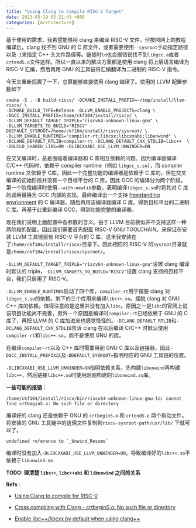 ```yaml
---
title: "Using Clang to Compile RISC-V Target"
date: 2023-05-19 05:21:43 +800
categories: [Architecture]
---
```


基于使用的需求，我希望能够用 clang 来编译 RISC-V 文件，但按照网上的教程编译后，clang 找不到 GNU 的 C 库文件，或者需要使用`--sysroot`手动指定路径以及`-I`来指定 C++ 头文件路径等。链接时`ld`也会报错说找不到`libgcc.a`或者`crtendS.o`文件这样。所以一直以来的解决方案都是使用 clang 将上层语言编译为 RISC-V 汇编，然后再用 GNU 的工具链将汇编翻译为二进制的 RISC-V 指令。

今天又重新捣腾了一下，总算能够直接使用 clang 编译了。使用的 LLVM 配置参数如下

```shell
cmake -S . -B build-riscv/ -DCMAKE_INSTALL_PREFIX=~/tmp/install/llvm-riscv/ \
-DCMAKE_BUILD_TYPE=Release -DLLVM_ENABLE_PROJECTS=clang \
-DGCC_INSTALL_PREFIX=/home/ckf104/install/riscv/ \
-DLLVM_DEFAULT_TARGET_TRIPLE="riscv64-unknown-linux-gnu" \
-DLLVM_TARGETS_TO_BUILD="RISCV" -DDEFAULT_SYSROOT=/home/ckf104/install/riscv/sysroot/ \
-DLLVM_ENABLE_RUNTIMES="compiler-rt;libcxx;libcxxabi;libunwind" \
-DCLANG_DEFAULT_RTLIB=compiler-rt -DCLANG_DEFAULT_CXX_STDLIB=libc++  \
-DBUILD_SHARED_LIBS=ON -DLIBCXXABI_USE_LLVM_UNWINDER=ON
```

在交叉编译时，总是面临着编译器和 C 库相互依赖的问题。因为编译器编译 C/C++ 代码时，依赖于 compiler runtime（例如 `libgcc_s.so`），而 compiler runtime 又依赖于 C库。因此一个完整功能的编译器是依赖于 C 库的，但在交叉编译的初始阶段并没有一个目标平台的 C 库。因此 GCC 的编译分为两个阶段。第一个阶段编译时使用`--with-newlib`参数，表明编译`libgcc_s.so`时将其对 C 库的调用替换为 GCC 内部的实现。最终编译出一个支持 [freestanding envrionment](https://gcc.gnu.org/onlinedocs/gcc/Standards.html) 的 C 编译器。随后再用该编译器编译 C 库。得到目标平台的二进制 C 库。再基于此重新编译 GCC，得到功能完整的编译器。

现在我们说明上面配置中各参数的含义。由于 LLVM 目前貌似并不支持这样一种两阶段的配置。因此我们需要首先配置 RISC-V GNU TOOLCHAIN。来保证在安装 LLVM 工具链前有 RISC-V 平台的 C 库，这里我安装在了`/home/ckf104/install/riscv/`目录下。因此相应的 RISC-V 的`sysroot`目录就是`/home/ckf104/install/riscv/sysroot/`。

`-DLLVM_DEFAULT_TARGET_TRIPLE="riscv64-unknown-linux-gnu"`设置 clang 编译时默认的 triple，`-DLLVM_TARGETS_TO_BUILD="RISCV"`设置 clang 支持的目标平台，我们只启用了 RISC-V。

`-DLLVM_ENABLE_RUNTIMES`启动了四个库，`compiler-rt`用于摆脱 clang 对 `libgcc_s.so`的依赖。剩下的三个库用来编译`libc++.so`。摆脱 clang 对 GNU C++ 库的依赖。值得注意的是这里并没有加入`libc`。原因之一是`libc`的官网上说该项目功能尚不完善，另外一个原因是编译时`compiler-rt`已经依赖于 GNU 的 C 库了，再把 LLVM 的 C 库加进来也感觉怪怪的。`-DCLANG_DEFAULT_RTLIB`和`-DCLANG_DEFAULT_CXX_STDLIB`告诉 clang 在以后编译 C/C++ 时默认使用`compiler-rt`和`libc++.so`，而不是使用 GNU 的库。

在编译`compiler-rt`以及 C++ 库时需要用到 GNU C 库以及链接器，因此`-DGCC_INSTALL_PREFIX`以及`-DDEFAULT_SYSROOT=`指明相应的 GNU 工具链的位置。

`-DLIBCXXABI_USE_LLVM_UNWINDER=ON`指明依赖关系，先构建`libunwind`再构建`libc++`，然后链接`libc++.so`时使用刚刚构建的`libunwind.so`库。



**一些可能的报错：**

```shell
/home/ckf104/install/riscv/bin/riscv64-unknown-linux-gnu-ld: cannot find crtbeginS.o: No such file or directory
```

编译好的 clang 还是依赖于 GNU 的 `crtbeginS.o` 和 `crtendS.o` 两个启动文件。将安装的 GNU 工具链中的这俩文件复制到`riscv-sysroot-path/usr/lib/` 下就可以了。

```shell
undefined reference to `_Unwind_Resume`
```

编译时没有加入`-DLIBCXXABI_USE_LLVM_UNWINDER=ON`，导致编译好的`libc++.so`不依赖于`libunwind.so`

**TODO: 理清楚 `libc++`, `libc++abi` 和 `libunwind` 之间的关系**

**Refs** :

* [Using Clang to compile for RISC-V](https://stackoverflow.com/questions/68580399/using-clang-to-compile-for-risc-v)

* [Cross compiling with Clang - crtbeginS.o: No such file or directory](https://stackoverflow.com/questions/73776689/cross-compiling-with-clang-crtbegins-o-no-such-file-or-directory)

* [Enable libc++/libcxx by default when using clang++](https://stackoverflow.com/questions/19901128/enable-libc-libcxx-by-default-when-using-clang)